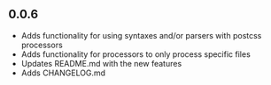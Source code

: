 ## 0.0.6
* Adds functionality for using syntaxes and/or parsers with postcss processors
* Adds functionality for processors to only process specific files
* Updates README.md with the new features
* Adds CHANGELOG.md
